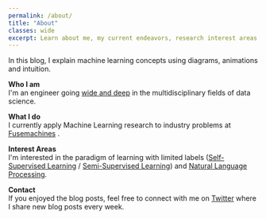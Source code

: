 ```yaml
---
permalink: /about/
title: "About"
classes: wide
excerpt: Learn about me, my current endeavors, research interest areas and the motive behind this personal blog.
---
```


In this blog, I explain machine learning concepts using diagrams, animations and intuition.  

**Who I am**  
I'm an engineer going [wide and deep](https://github.com/amitness/learning) in the multidisciplinary fields of data science.

**What I do**  
I currently apply Machine Learning research to industry problems at [Fusemachines](https://fusemachines.com) . 

**Interest Areas**  
I'm interested in the paradigm of learning with limited labels ([Self-Supervised Learning](https://amitness.com/categories/#self-supervised-learning) / [Semi-Supervised Learning](https://amitness.com/categories/#semi-supervised-learning)) and [Natural Language Processing](https://amitness.com/categories/#nlp).

**Contact**  
If you enjoyed the blog posts, feel free to connect with me on [Twitter](https://twitter.com/amitness) where I share new blog posts every week.